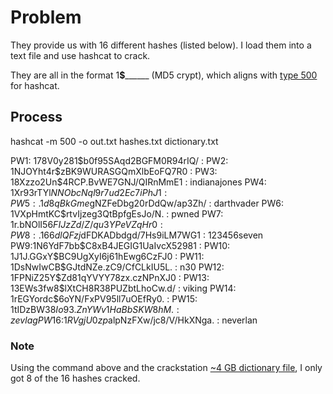 # Problem
They provide us with 16 different hashes (listed below).  I load them into a text file and use hashcat to crack.

They are all in the format $1$____$__________ (MD5 crypt), which aligns with [type 500](https://hashcat.net/wiki/doku.php?id=example_hashes) for hashcat.

## Process
hashcat -m 500 -o out.txt hashes.txt dictionary.txt

PW1: $1$78V0y281$b0f95SAqd2BGFM0R94rIQ/ : 
PW2: $1$NJOYht4r$zBK9WURASGQmXlbEoFQ7R0 : 
PW3: $1$8Xzzo2Un$4RCP.BvWE7GNJ/QIRnMmE1 : indianajones
PW4: $1$Xr93rTYl$NNObcNql9r7ud2Ec7iPhJ1 : 
PW5:.$1$d8qBkGme$gNZFeDbg20rDdQw/ap3Zh/ : darthvader
PW6: $1$VXpHmtKC$rtvIjzeg3QtBpfgEsJo/N. : pwned
PW7: $1$r.bNOlI5$6FIJzZd/Z/qu3YPeVZqHr0 : 
PW8:.$1$66dlQFzj$dFDKADbdgd/7Hs9iLM7WG1 : 123456seven
PW9:$1$N6YdF7bb$C8xB4JEGIG1UaIvcX52981 : 
PW10: $1$J1J.GGxY$BC9UgXyI6j61hEwg6CzFJ0 : 
PW11: $1$DsNwIwCB$GJtdNZe.zC9/CfCLkIU5L. : n30
PW12: $1$FPNiZ25Y$Zd81qYVYY78zx.czNPnXJ0 : 
PW13: $1$3EWs3fw8$lXtCH8R38PUZbtLhoCw.d/ : viking
PW14: $1$rEGYordc$6oYN/FxPV95ll7uOEfRy0. : 
PW15: $1$tIDzBW38$Io93.ZnYWv1HaBbSKW8hM. : zevlag
PW16:$1$RVgjU0zp$alpNzFXw/jc8/V/HkXNga. : neverlan

### Note
Using the command above and the crackstation [~4 GB dictionary file](https://crackstation.net/crackstation-wordlist-password-cracking-dictionary.htm), I only got 8 of the 16 hashes cracked.
